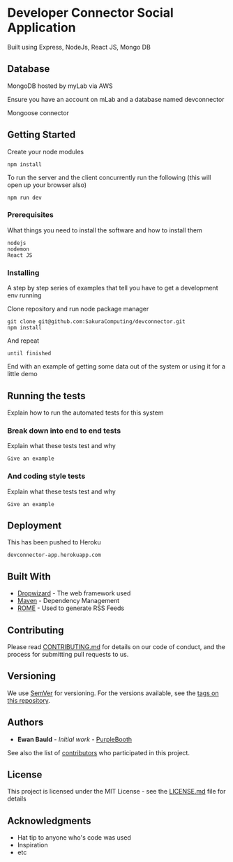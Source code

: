 # Developer Connector Social Application

Built using Express, NodeJs, React JS, Mongo DB

## Database

MongoDB hosted by myLab via AWS

Ensure you have an account on mLab and a database named devconnector 

Mongoose connector

## Getting Started

Create your node modules
```aidl
npm install
```

To run the server and the client concurrently run the following (this will open up your browser also)
```aidl
npm run dev 
```

### Prerequisites

What things you need to install the software and how to install them

```
nodejs
nodemon
React JS
```

### Installing

A step by step series of examples that tell you have to get a development env running

Clone repository and run node package manager

```
git clone git@github.com:SakuraComputing/devconnector.git
npm install
```

And repeat

```
until finished
```

End with an example of getting some data out of the system or using it for a little demo

## Running the tests

Explain how to run the automated tests for this system

### Break down into end to end tests

Explain what these tests test and why

```
Give an example
```

### And coding style tests

Explain what these tests test and why

```
Give an example
```

## Deployment

This has been pushed to Heroku

```aidl
devconnector-app.herokuapp.com
```

## Built With

* [Dropwizard](http://www.dropwizard.io/1.0.2/docs/) - The web framework used
* [Maven](https://maven.apache.org/) - Dependency Management
* [ROME](https://rometools.github.io/rome/) - Used to generate RSS Feeds

## Contributing

Please read [CONTRIBUTING.md](https://gist.github.com/PurpleBooth/b24679402957c63ec426) for details on our code of conduct, and the process for submitting pull requests to us.

## Versioning

We use [SemVer](http://semver.org/) for versioning. For the versions available, see the [tags on this repository](https://github.com/your/project/tags). 

## Authors

* **Ewan Bauld** - *Initial work* - [PurpleBooth](https://github.com/PurpleBooth)

See also the list of [contributors](https://github.com/your/project/contributors) who participated in this project.

## License

This project is licensed under the MIT License - see the [LICENSE.md](LICENSE.md) file for details

## Acknowledgments

* Hat tip to anyone who's code was used
* Inspiration
* etc
